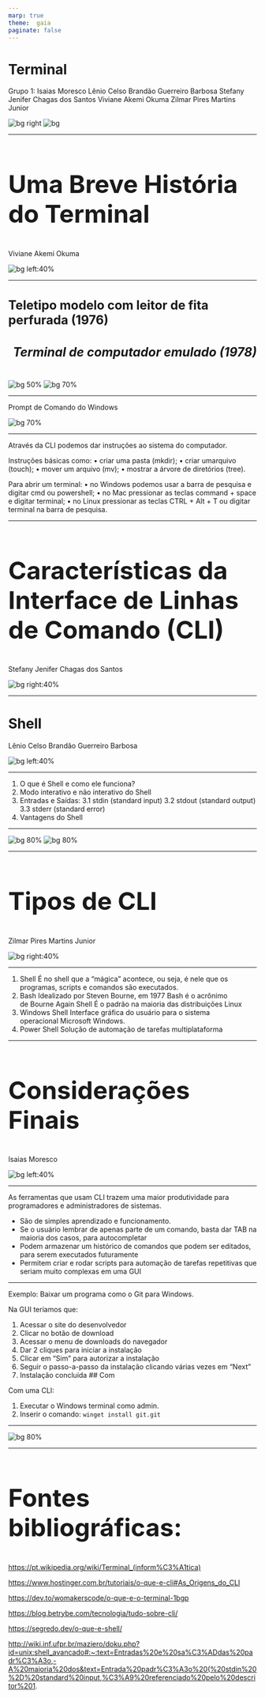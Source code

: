 ```yaml
---
marp: true
theme:  gaia
paginate: false
---
```


<!-- class: invert --> 
# <!--fit--> Terminal
<!-- footer: Grupo 1 | T02 - CTD | Introdução à Informática | Digital House | 2022-->

Grupo 1:
Isaias Moresco 
Lênio Celso Brandão Guerreiro Barbosa 
Stefany Jenifer Chagas dos Santos
Viviane Akemi Okuma
Zilmar Pires Martins Junior

<style scoped>
{font-size: 26px} 
footer {font-size: 16px; text-align:center}
</style>

![bg right](https://i.ebayimg.com/images/g/xUsAAOSwVO1f2vKp/s-l400.jpg)
![bg](https://www.codingdojo.com/blog/wp-content/uploads/codelaptop.jpg)

---

## Uma Breve História do Terminal
Viviane Akemi Okuma

<style scoped>
footer {font-size: 20px; text-align:center}
</style>

![bg left:40%](https://c.tenor.com/t4XpGIkuCK8AAAAC/senta-que.gif)

---

#### Teletipo modelo com leitor de fita perfurada (1976)
##### Terminal de computador emulado (1978)

<style scoped> 
h4{font-size:25px; text-align:left} 
h5{font-size:25px; text-align:right}
</style>
<style>footer{text-align:center}</style>

![bg 50%](https://encrypted-tbn0.gstatic.com/images?q=tbn:ANd9GcR0RNSOrZvHseVZL3-4VIJ3VJzz50lwk75LAiR3GzdBedgaqwoZDStyFjjINSjaVd7MMGs&usqp=CAU)
![bg 70%](https://upload.wikimedia.org/wikipedia/commons/thumb/9/99/DEC_VT100_terminal.jpg/800px-DEC_VT100_terminal.jpg)

---

Prompt de Comando do Windows

<style scoped>{text-align:center}</style>

![bg 70%](https://uploaddeimagens.com.br/images/004/001/020/full/Sem_t%C3%ADtulo.png?1661780083)

---

Através da CLI podemos dar instruções ao sistema do computador.

Instruções básicas como:
•	criar uma pasta (mkdir);
•	criar umarquivo (touch);
•	mover um arquivo (mv);
•	mostrar a árvore de diretórios (tree).

Para abrir um terminal:
•	no Windows podemos usar a barra de pesquisa e digitar cmd ou powershell;
•	no Mac pressionar as teclas command + space e digitar terminal;
•	no Linux pressionar as teclas CTRL + Alt + T ou digitar terminal na barra de pesquisa.

<style scoped>{font-size:30px}</style>

---

## Características da Interface de Linhas de Comando (CLI)
Stefany Jenifer Chagas dos Santos

<style scoped>
footer {font-size: 20px; text-align:center}
</style>

![bg right:40%](https://developer.okta.com/assets-jekyll/blog/why-clis-suck/cli-laptop-social-b259289b3e4846abdd294e4fa87370e1838e0503d000e986a0f4e4125d79f05b.jpg)

---

# Shell
Lênio Celso Brandão Guerreiro Barbosa

<style scoped>
footer {font-size: 20px; text-align:center}
</style>

![bg left:40%](https://www.codigofonte.com.br/wp-content/uploads/2014/08/shell.jpg)

---

1. O que é Shell e como ele funciona?
2. Modo interativo e não interativo do Shell
3. Entradas e Saídas:
3.1 stdin (standard input)
3.2 stdout (standard output)
3.3 stderr (standard error)
4. Vantagens do Shell

---


<!-- _backgroundColor: white -->


<style scoped> footer{color:black}</style>

![bg 80%](https://i.ibb.co/4m4QBMP/processo.png)
![bg 80%](https://i.ibb.co/c1LJLv6/desv-terminal.png)

---

## Tipos de CLI
Zilmar Pires Martins Junior

<style scoped>
footer {font-size: 20px; text-align:center}
</style>

![bg right:40%](https://external-preview.redd.it/JE7zUGqfQAurmOdzn3w3oZD4oALNUhpKKie0Pv9L4HE.jpg?width=640&crop=smart&auto=webp&s=cde2d17780870ea1d4ce110759c1141e424aa444)

---

1. Shell
É no shell que a “mágica” acontece, ou seja, é nele que os programas, scripts e comandos são executados.
2. Bash
Idealizado por Steven Bourne, em 1977
Bash é o acrônimo de Bourne Again Shell
É o padrão na maioria das distribuições Linux
3. Windows Shell
Interface gráfica do usuário para o sistema operacional Microsoft Windows. 
4. Power Shell
Solução de automação de tarefas multiplataforma

<style scoped>{font-size:30px}</style>

---

## Considerações Finais
Isaias Moresco

<style scoped>
footer {font-size: 20px; text-align:center}
</style>

![bg left:40%](https://4.bp.blogspot.com/-AICVY4YVDyI/WELMk5iMj0I/AAAAAAAAM98/ajCWxyuL5eUOzL4hhFwvZkZi3Loy9dEEQCLcB/s640/IMAGEM%2B1600%2B-%2BCHECKLIST%2B-%2BO%2BBLOG%2BDO%2BMESTRE.jpg)

---
As ferramentas que usam CLI trazem uma maior produtividade para programadores e administradores de sistemas.

- São de simples aprendizado e funcionamento.
- Se o usuário lembrar de apenas parte de um comando, basta dar TAB na maioria dos casos, para autocompletar
- Podem armazenar um histórico de comandos que podem ser editados, para serem executados futuramente
- Permitem criar e rodar scripts para automação de tarefas repetitivas que seriam muito complexas em uma GUI

<style scoped>{font-size:30px}</style>

---
Exemplo: Baixar um programa como o Git para Windows.

Na GUI teríamos que: 
1. Acessar o site do desenvolvedor 
2. Clicar no botão de download 
3. Acessar o menu de downloads do navegador 
4. Dar 2 cliques para iniciar a instalação 
5. Clicar em “Sim” para autorizar a instalação 
6. Seguir o passo-a-passo da instalação clicando várias vezes em “Next” 
7. Instalação concluída ## Com 

Com uma CLI: 
1. Executar o Windows terminal como admin. 
2. Inserir o comando: `winget install git.git`

<style scoped>{font-size:25px}</style>

---

![bg 80%](https://isaiasmoresco.notion.site/image/https%3A%2F%2Fs3-us-west-2.amazonaws.com%2Fsecure.notion-static.com%2F4d2b9d79-bafe-49b7-a93c-b951de8dfa98%2FUntitled.png?table=block&id=3916c755-c47c-4c14-baaa-3a72abe5ed1d&spaceId=f139d8e0-266c-4f8b-b970-75074b1016a6&width=2000&userId=&cache=v2)

---

## Fontes bibliográficas:

https://pt.wikipedia.org/wiki/Terminal_(inform%C3%A1tica)

https://www.hostinger.com.br/tutoriais/o-que-e-cli#As_Origens_do_CLI

https://dev.to/womakerscode/o-que-e-o-terminal-1bgp

https://blog.betrybe.com/tecnologia/tudo-sobre-cli/

https://segredo.dev/o-que-e-shell/

http://wiki.inf.ufpr.br/maziero/doku.php?id=unix:shell_avancado#:~:text=Entradas%20e%20sa%C3%ADdas%20padr%C3%A3o,-A%20maioria%20dos&text=Entrada%20padr%C3%A3o%20(%20stdin%20%2D%20standard%20input,%C3%A9%20referenciado%20pelo%20descritor%201.

<style scoped>{font-size:25px} h2{font-size:50px}</style>
